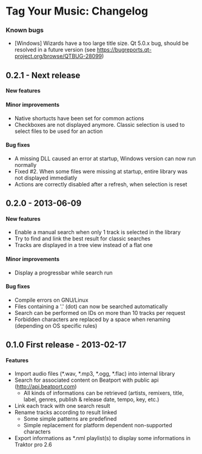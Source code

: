 # Tag Your Music: Changelog

### Known bugs
 - [Windows] Wizards have a too large title size. Qt 5.0.x bug, should be resolved in a future version (see https://bugreports.qt-project.org/browse/QTBUG-28099)

## 0.2.1 - Next release
#### New features

#### Minor improvements
 - Native shortucts have been set for common actions
 - Checkboxes are not displayed anymore. Classic selection is used to select files to be used for an action

#### Bug fixes
 - A missing DLL caused an error at startup, Windows version can now run normally
 - Fixed #2. When some files were missing at startup, entire library was not displayed immediatly
 - Actions are correctly disabled after a refresh, when selection is reset

## 0.2.0 - 2013-06-09
#### New features
 - Enable a manual search when only 1 track is selected in the library
 - Try to find and link the best result for classic searches
 - Tracks are displayed in a tree view instead of a flat one

#### Minor improvements
 - Display a progressbar while search run

#### Bug fixes
 - Compile errors on GNU/Linux
 - Files containing a '.' (dot) can now be searched automatically
 - Search can be performed on IDs on more than 10 tracks per request
 - Forbidden characters are replaced by a space when renaming (depending on OS specific rules)

## 0.1.0 First release - 2013-02-17
#### Features
 - Import audio files (*.wav, *.mp3, *.ogg, *.flac) into internal library
 - Search for associated content on Beatport with public api (http://api.beatport.com)
    - All kinds of informations can be retrieved (artists, remixers, title, label, genres, publish & release date, tempo, key, etc.)
 - Link each track with one search result
 - Rename tracks according to result linked
    - Some simple patterns are predefined
    - Simple replacement for platform dependent non-supported characters
 - Export informations as *.nml playlist(s) to display some informations in Traktor pro 2.6
